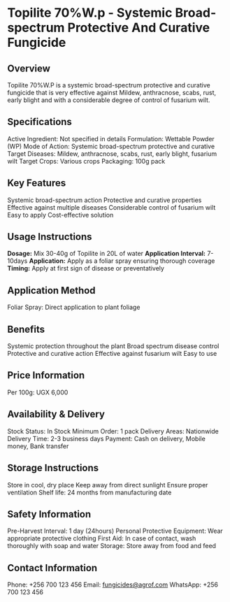 # Topilite 70%W.p - Systemic Broad-spectrum Protective And Curative Fungicide

## Overview
Topilite 70%W.P is a systemic broad-spectrum protective and curative fungicide that is very effective against Mildew, anthracnose, scabs, rust, early blight and with a considerable degree of control of fusarium wilt.

## Specifications
Active Ingredient: Not specified in details
Formulation: Wettable Powder (WP)
Mode of Action: Systemic broad-spectrum protective and curative
Target Diseases: Mildew, anthracnose, scabs, rust, early blight, fusarium wilt
Target Crops: Various crops
Packaging: 100g pack

## Key Features
Systemic broad-spectrum action
Protective and curative properties
Effective against multiple diseases
Considerable control of fusarium wilt
Easy to apply
Cost-effective solution

## Usage Instructions
**Dosage:** Mix 30-40g of Topilite in 20L of water
**Application Interval:** 7-10days
**Application:** Apply as a foliar spray ensuring thorough coverage
**Timing:** Apply at first sign of disease or preventatively

## Application Method
Foliar Spray: Direct application to plant foliage

## Benefits
Systemic protection throughout the plant
Broad spectrum disease control
Protective and curative action
Effective against fusarium wilt
Easy to use

## Price Information
Per 100g: UGX 6,000

## Availability & Delivery
Stock Status: In Stock
Minimum Order: 1 pack
Delivery Areas: Nationwide
Delivery Time: 2-3 business days
Payment: Cash on delivery, Mobile money, Bank transfer

## Storage Instructions
Store in cool, dry place
Keep away from direct sunlight
Ensure proper ventilation
Shelf life: 24 months from manufacturing date

## Safety Information
Pre-Harvest Interval: 1 day (24hours)
Personal Protective Equipment: Wear appropriate protective clothing
First Aid: In case of contact, wash thoroughly with soap and water
Storage: Store away from food and feed

## Contact Information
Phone: +256 700 123 456
Email: fungicides@agrof.com
WhatsApp: +256 700 123 456

